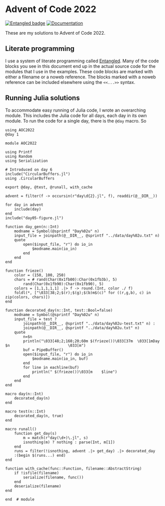# Advent of Code 2022
[![Entangled badge](https://img.shields.io/badge/entangled-Use%20the%20source!-%2300aeff)](https://entangled.github.io/)
[![Documentation](https://github.com/jhidding/aoc2022/actions/workflows/documentation.yml/badge.svg)](https://github.com/jhidding/aoc2022/actions/workflows/documentation.yml)

These are my solutions to Advent of Code 2022.

## Literate programming
I use a system of literate programming called [Entangled](https://entangled.github.io/). Many of the code blocks you see in this document end up in the actual source code for the modules that I use in the examples. These code blocks are marked with either a filename or a noweb reference. The blocks marked with a noweb reference can be included elsewhere using the `<<...>>` syntax.

## Running Julia solutions
To accommodate easy running of Julia code, I wrote an overarching module. This includes the Julia code for all days, each day in its own module. To run the code for a single day, there is the `@day` macro. So

```@example
using AOC2022
@day 1
```

``` {.julia file=src/AOC2022.jl}
module AOC2022

using Printf
using Random
using Serialization

# Introduced on day 6
include("CircularBuffers.jl")
using .CircularBuffers

export @day, @test, @runall, with_cache

advent = filter(f -> occursin(r"day\d{2}.jl", f), readdir(@__DIR__))

for day in advent
    include(day)
end
include("day05-figure.jl")

function day_gen(n::Int)
    modname = Symbol(@sprintf "Day%02u" n)
    input_file = joinpath(@__DIR__, @sprintf "../data/day%02u.txt" n)
    quote
        open($input_file, "r") do io_in
            $modname.main(io_in)
        end
    end
end

function frieze()
    color = (150, 100, 250)
    chars = # rand(Char(0x1fb00):Char(0x1fb3b), 5)
        rand(Char(0x1fb90):Char(0x1fb90), 5)
    colors = [1,1,1,1,1] .|> f -> round.(Int, color ./ f)
    foldl(*, ["\033[38;2;$(r);$(g);$(b)m$(c)" for ((r,g,b), c) in zip(colors, chars)])
end

function decorated_day(n::Int, test::Bool=false)
    modname = Symbol(@sprintf "Day%02u" n)
    input_file = test ?
        joinpath(@__DIR__, @sprintf "../data/day%02u-test.txt" n) :
        joinpath(@__DIR__, @sprintf "../data/day%02u.txt" n)
    quote
        n=$n
        println("\033[48;2;160;20;60m $(frieze())\033[37m  \033[1mDay $n                          \033[m")
        buf = PipeBuffer()
        open($input_file, "r") do io_in
            $modname.main(io_in, buf)
        end
        for line in eachline(buf)
            println(" $(frieze())\033[m    $line")
        end
    end
end

macro day(n::Int)
    decorated_day(n)
end  

macro test(n::Int)
    decorated_day(n, true)
end  

macro runall()
    function get_day(s)
        m = match(r"day(\d+)\.jl", s)
        isnothing(m) ? nothing : parse(Int, m[1])
    end
    runs = filter(!isnothing, advent .|> get_day) .|> decorated_day
    :(begin $(runs...) end)
end

function with_cache(func::Function, filename::AbstractString)
    if !isfile(filename)
        serialize(filename, func())
    end
    deserialize(filename)
end

end  # module
```
